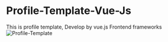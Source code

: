 # Profile-Template-Vue-Js
This is profile template, Develop by vue.js Frontend frameworks
![Profile-Template](https://github.com/user-attachments/assets/b083c684-bec3-4b1d-af0e-4845d1e13354)

